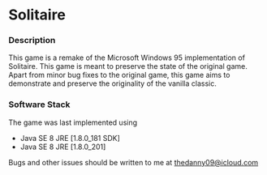 # Solitaire

### Description
This game is a remake of the Microsoft Windows 95 implementation of Solitaire. This game is meant to preserve the state of the original game. Apart from minor bug fixes to the original game, this game aims to demonstrate and preserve the originality of the vanilla classic.

### Software Stack
The game was last implemented using 
+ Java SE 8 JRE [1.8.0_181 SDK]
+ Java SE 8 JRE [1.8.0_201]

Bugs and other issues should be written to me at thedanny09@icloud.com
